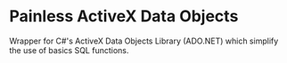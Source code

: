 # Painless ActiveX Data Objects

Wrapper for C#'s ActiveX Data Objects Library (ADO.NET) which simplify the use of basics SQL functions.
